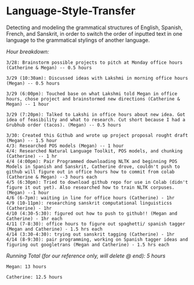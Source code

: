 # Language-Style-Transfer
Detecting and modeling the grammatical structures of English, Spanish, French, and Sanskrit, in order to switch the order of inputted text in one language to the grammatical stylings of another language.


<i>Hour breakdown:</i>
  
    3/28: Brainstorm possible projects to pitch at Monday office hours (Catherine & Megan) -- 0.5 hours
  
    3/29 (10:30am): Discussed ideas with Lakshmi in morning office hours (Megan) -- 0.5 hours
  
    3/29 (6:00pm): Touched base on what Lakshmi told Megan in office hours, chose project and brainstormed new directions (Catherine & Megan) -- 1 hour
  
    3/29 (7:20pm): Talked to Lakshi in office hours about new idea. Got idea of feasibility and what to research. Cut short because I had a Grubhub order (tacos). (Megan) -- 0.5 hours
  
    3/30: Created this Github and wrote up project proposal rought draft (Megan) -- 1.5 hour
    4/3: Researched POS models (Megan) -- 1 hour
    4/4: Researched Natural Language Toolkit, POS models, and chunking (Catherine) -- 1 hr
    4/4 (4:00pm): Pair Programmed downloading NLTK and beginning POS Models in Spanish and Sanskrit, Catherine drove, couldn't push to github will figure out in office hours how to commit from colab (Catherine & Megan) --3 hours each
    4/5 (6:30pm): Tried to download github repo for use in Colab (didn't figure it out yet). Also researched how to train NLTK corpuses. (Megan) --1 hour
    4/6 (6-7pm): waiting in line for office hours (Catherine) - 1hr
    4/9 (10-11pm): researching sanskrit computational linguisticss (Catherine) - 1hr
    4/10 (4:30-5:30): figured out how to push to github!! (Megan and Catherine) - 1hr each
    4/11 (7-8:30): office hours to figure out spaghetti/ spanish tagger (Megan and Catherine) - 1.5 hrs each
    4/14 (3:30-4:30): trying out sanskrit tagging (Catherine) - 1hr
    4/14 (8-9:30): pair programming, working on Spanish tagger ideas and figuring out googletrans (Megan and Catherine) - 1.5 hrs each
  
  
<i>Running Total (for our reference only, will delete @ end): 5 hours</i>
      
    Megan: 13 hours
      
    Catherine: 12.5 hours
